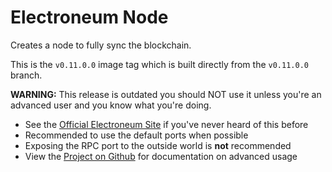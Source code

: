 # Electroneum Node

Creates a node to fully sync the blockchain.

This is the `v0.11.0.0` image tag which is built directly from the `v0.11.0.0` branch.

**WARNING:** This release is outdated you should NOT use it unless you're an advanced user and you know what
you're doing.

- See the [Official Electroneum Site](https://electroneum.com/) if you've never heard of this before
- Recommended to use the default ports when possible
- Exposing the RPC port to the outside world is **not** recommended
- View the [Project on Github](https://github.com/jc21/docker-electroneumd) for documentation on advanced usage
